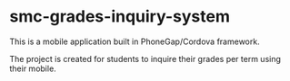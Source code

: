# smc-grades-inquiry-system

This is a mobile application built in PhoneGap/Cordova framework.

The project is created for students to inquire their grades per term using their mobile.

